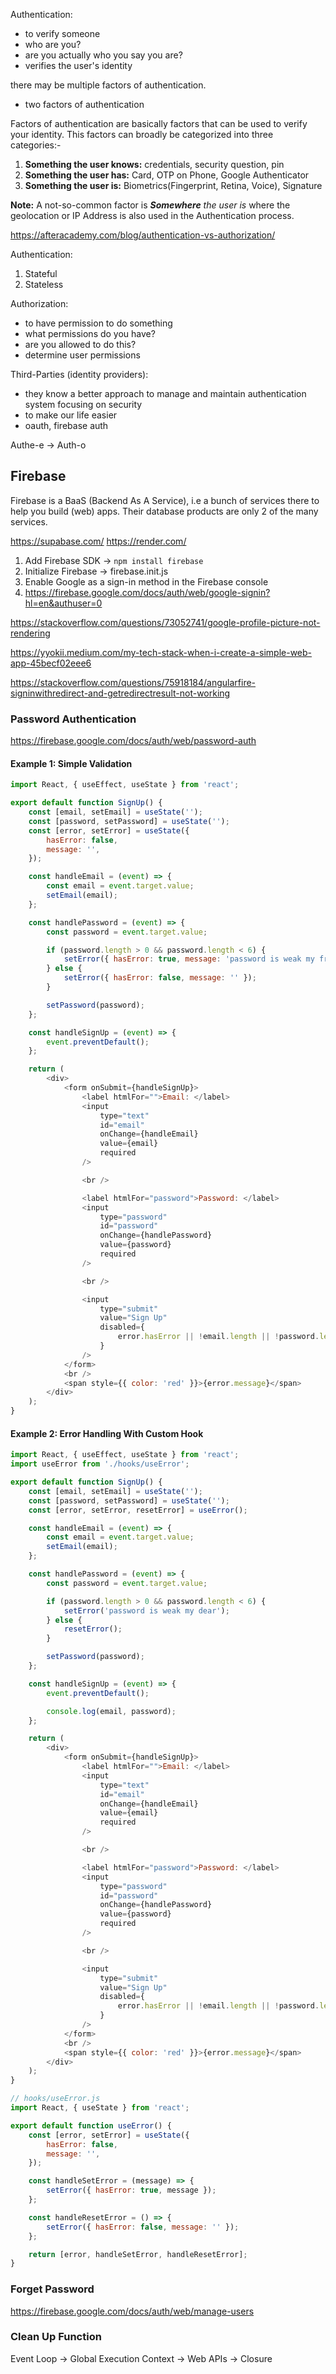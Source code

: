 Authentication:
- to verify someone
- who are you?
- are you actually who you say you are?
- verifies the user's identity

there may be multiple factors of authentication. 
- two factors of authentication

Factors of authentication are basically factors that can be used to verify your identity. This factors can broadly be categorized into three categories:-

1. **Something the user knows:** credentials, security question, pin
2. **Something the user has:** Card, OTP on Phone, Google Authenticator
3. **Something the user is:** Biometrics(Fingerprint, Retina, Voice), Signature

**Note:** A not-so-common factor is _**Somewhere** the user is_ where the geolocation or IP Address is also used in the Authentication process.

https://afteracademy.com/blog/authentication-vs-authorization/ 


Authentication:
1. Stateful
2. Stateless

Authorization:
- to have permission to do something
- what permissions do you have?
- are you allowed to do this?
- determine user permissions

Third-Parties (identity providers):
- they know a better approach to manage and maintain authentication system focusing on security
- to make our life easier
- oauth, firebase auth

Authe-e -> Auth-o

## Firebase

Firebase is a BaaS (Backend As A Service), i.e a bunch of services there to help you build (web) apps. Their database products are only 2 of the many services.

https://supabase.com/ 
https://render.com/ 


1. Add Firebase SDK -> `npm install firebase`
2. Initialize Firebase -> firebase.init.js
3. Enable Google as a sign-in method in the Firebase console
4. https://firebase.google.com/docs/auth/web/google-signin?hl=en&authuser=0


https://stackoverflow.com/questions/73052741/google-profile-picture-not-rendering 

https://yyokii.medium.com/my-tech-stack-when-i-create-a-simple-web-app-45becf02eee6

https://stackoverflow.com/questions/75918184/angularfire-signinwithredirect-and-getredirectresult-not-working

### Password Authentication

https://firebase.google.com/docs/auth/web/password-auth 

#### Example 1: Simple Validation

```js
import React, { useEffect, useState } from 'react';

export default function SignUp() {
    const [email, setEmail] = useState('');
    const [password, setPassword] = useState('');
    const [error, setError] = useState({
        hasError: false,
        message: '',
    });

    const handleEmail = (event) => {
        const email = event.target.value;
        setEmail(email);
    };

    const handlePassword = (event) => {
        const password = event.target.value;

        if (password.length > 0 && password.length < 6) {
            setError({ hasError: true, message: 'password is weak my friend' });
        } else {
            setError({ hasError: false, message: '' });
        }

        setPassword(password);
    };

    const handleSignUp = (event) => {
        event.preventDefault();
    };

    return (
        <div>
            <form onSubmit={handleSignUp}>
                <label htmlFor="">Email: </label>
                <input
                    type="text"
                    id="email"
                    onChange={handleEmail}
                    value={email}
                    required
                />

                <br />

                <label htmlFor="password">Password: </label>
                <input
                    type="password"
                    id="password"
                    onChange={handlePassword}
                    value={password}
                    required
                />

                <br />

                <input
                    type="submit"
                    value="Sign Up"
                    disabled={
                        error.hasError || !email.length || !password.length
                    }
                />
            </form>
            <br />
            <span style={{ color: 'red' }}>{error.message}</span>
        </div>
    );
}


```

#### Example 2: Error Handling With Custom Hook

```js
import React, { useEffect, useState } from 'react';
import useError from './hooks/useError';

export default function SignUp() {
    const [email, setEmail] = useState('');
    const [password, setPassword] = useState('');
    const [error, setError, resetError] = useError();

    const handleEmail = (event) => {
        const email = event.target.value;
        setEmail(email);
    };

    const handlePassword = (event) => {
        const password = event.target.value;

        if (password.length > 0 && password.length < 6) {
            setError('password is weak my dear');
        } else {
            resetError();
        }

        setPassword(password);
    };

    const handleSignUp = (event) => {
        event.preventDefault();

        console.log(email, password);
    };

    return (
        <div>
            <form onSubmit={handleSignUp}>
                <label htmlFor="">Email: </label>
                <input
                    type="text"
                    id="email"
                    onChange={handleEmail}
                    value={email}
                    required
                />

                <br />

                <label htmlFor="password">Password: </label>
                <input
                    type="password"
                    id="password"
                    onChange={handlePassword}
                    value={password}
                    required
                />

                <br />

                <input
                    type="submit"
                    value="Sign Up"
                    disabled={
                        error.hasError || !email.length || !password.length
                    }
                />
            </form>
            <br />
            <span style={{ color: 'red' }}>{error.message}</span>
        </div>
    );
}

```

```js
// hooks/useError.js
import React, { useState } from 'react';

export default function useError() {
    const [error, setError] = useState({
        hasError: false,
        message: '',
    });

    const handleSetError = (message) => {
        setError({ hasError: true, message });
    };

    const handleResetError = () => {
        setError({ hasError: false, message: '' });
    };

    return [error, handleSetError, handleResetError];
}

```

### Forget Password

https://firebase.google.com/docs/auth/web/manage-users 

### Clean Up Function

Event Loop -> Global Execution Context -> Web APIs -> Closure